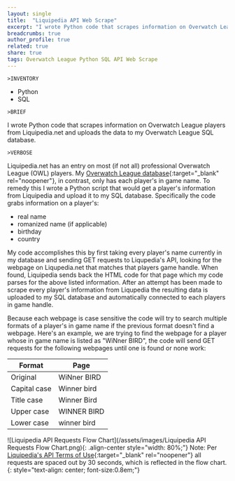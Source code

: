 ```yaml
---
layout: single
title:  "Liquipedia API Web Scrape"
excerpt: "I wrote Python code that scrapes information on Overwatch League players from Liquipedia and uploads the data to my Overwatch League SQL database."
breadcrumbs: true
author_profile: true
related: true
share: true
tags: Overwatch League Python SQL API Web Scrape
---
```


```
>INVENTORY
```
- Python
- SQL

```
>BRIEF
```
  I wrote Python code that scrapes information on Overwatch League players from Liquipedia.net and uploads the data to my Overwatch League SQL database.
  
```
>VERBOSE
```
  Liquipedia.net has an entry on most (if not all) professional Overwatch League (OWL) players. My [Overwatch League database](/overwatch-league-data-cleanup/){:target="_blank" rel="noopener"}, in contrast, only has each player's in game name. To remedy this I wrote a Python script that would get a player's information from Liquipedia and upload it to my SQL database. Specifically the code grabs information on a player's:
  - real name 
  - romanized name (if applicable)
  - birthday
  - country
  
  My code accomplishes this by first taking every player's name currently in my database and sending GET requests to Liqupedia's API, looking for the webpage on Liqupedia.net that matches that players game handle. When found, Liquipedia sends back the HTML code for that page which my code parses for the above listed information. After an attempt has been made to scrape every player's information from Liqupedia the resulting data is uploaded to my SQL database and automatically connected to each players in game handle.
  
  Because each webpage is case sensitive the code will try to search multiple formats of a player's in game name if the previous format doesn't find a webpage. Here's an example, we are trying to find the webpage for a player whose in game name is listed as "WiNner BIRD", the code will send GET requests for the following webpages until one is found or none work:
  
<center>
  
   |    Format    |     Page    |
   |--------------|-------------|
   | Original     | WiNner BIRD |
   | Capital case | Winner bird |
   | Title case   | Winner Bird |
   | Upper case   | WINNER BIRD |
   | Lower case   | winner bird |
  
</center>
   
![Liquipedia API Requests Flow Chart](/assets/images/Liquipedia API Requests Flow Chart.png){: .align-center style="width: 80%;"} 
Note: Per [Liquipedia's API Terms of Use](https://liquipedia.net/api-terms-of-use){:target="_blank" rel="noopener"} all requests are spaced out by 30 seconds, which is reflected in the flow chart. {: style="text-align: center; font-size:0.8em;"}
